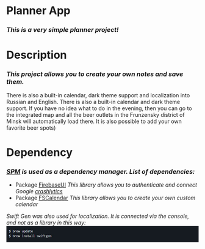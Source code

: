 # Planner App 

### _This is a very simple planner project!_

# Description

### _This project allows you to create your own notes and save them._
There is also a built-in calendar, dark theme support and localization into Russian and English.
There is also a built-in calendar and dark theme support.
If you have no idea what to do in the evening, then you can go to the integrated map and all
the beer outlets in the Frunzensky district of Minsk will automatically load there. It is also
possible to add your own favorite beer spots)

# Dependency

### _*[SPM](https://www.swift.org/package-manager/ "Package Manager")* is used as a dependency manager. List of dependencies:_
- Package [FirebaseUI](https://github.com/firebase/firebase-ios-sdk "Firebase") _This library allows you to authenticate and connect Google [crashlytics](https://firebase.google.com/docs/crashlytics?authuser=0&hl=en "Crashlytics")_
- Package [FSCalendar](https://github.com/WenchaoD/FSCalendar "Calendar") _This library allows you to create your own custom calendar_

_Swift Gen was also used for localization. It is connected via the console, and not as a library in this way:_
![Home Brew](/Pic/Git/brewInstallSwiftGen.jpg)
















